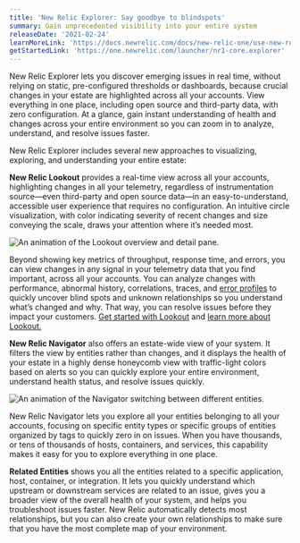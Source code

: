 ```yaml
---
title: 'New Relic Explorer: Say goodbye to blindspots'
summary: Gain unprecedented visibility into your entire system
releaseDate: '2021-02-24'
learnMoreLink: 'https://docs.newrelic.com/docs/new-relic-one/use-new-relic-one/core-concepts/new-relic-explorer-view-performance-across-apps-services-hosts?origin_team=T02D34WJD'
getStartedLink: 'https://one.newrelic.com/launcher/nr1-core.explorer'
---
```


New Relic Explorer lets you discover emerging issues in real time, without relying on static, pre-configured thresholds or dashboards, because crucial changes in your estate are highlighted across all your accounts. View everything in one place, including open source and third-party data, with zero configuration. At a glance, gain instant understanding of health and changes across your entire environment so you can zoom in to analyze, understand, and resolve issues faster.

New Relic Explorer includes several new approaches to visualizing, exploring, and understanding your entire estate:

**New Relic Lookout** provides a real-time view across all your accounts, highlighting changes in all your telemetry, regardless of instrumentation source—even third-party and open source data—in an easy-to-understand, accessible user experience that requires no configuration. An intuitive circle visualization, with color indicating severity of recent changes and size conveying the scale, draws your attention where it’s needed most.

![An animation of the Lookout overview and detail pane.](/images/animated-lookout-example.gif 'The Lookout overview and detail pane.')

Beyond showing key metrics of throughput, response time, and errors, you can view changes in any signal in your telemetry data that you find important, across all your accounts. You can analyze changes with performance, abnormal history, correlations, traces, and [error profiles](/docs/apm/apm-ui-pages/error-analytics/apm-error-profiles-troubleshoot-trends) to quickly uncover blind spots and unknown relationships so you understand what’s changed and why. That way, you can resolve issues before they impact your customers. [Get started with Lookout](https://one.newrelic.com/launcher/lookout.launcher) and [learn more about Lookout.](/docs/new-relic-one/use-new-relic-one/core-concepts/new-relic-lookout-monitor-your-estate-glance)

**New Relic Navigator** also offers an estate-wide view of your system. It filters the view by entities rather than changes, and it displays the health of your estate in a highly dense honeycomb view with traffic-light colors based on alerts so you can quickly explore your entire environment, understand health status, and resolve issues quickly.

![An animation of the Navigator switching between different entities.](/images/animated-navigator-overview.gif 'The Navigator switching between different entities.')

New Relic Navigator lets you explore all your entities belonging to all your accounts, focusing on specific entity types or specific groups of entities organized by tags to quickly zero in on issues. When you have thousands, or tens of thousands of hosts, containers, and services, this capability makes it easy for you to explore everything in one place.

**Related Entities** shows you all the entities related to a specific application, host, container, or integration. It lets you quickly understand which upstream or downstream services are related to an issue, gives you a broader view of the overall health of your system, and helps you troubleshoot issues faster. New Relic automatically detects most relationships, but you can also create your own relationships to make sure that you have the most complete map of your environment.
